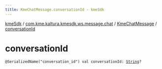 ```yaml
---
title: KmeChatMessage.conversationId - kmeSdk
---
```


[kmeSdk](../../index.html) / [com.kme.kaltura.kmesdk.ws.message.chat](../index.html) / [KmeChatMessage](index.html) / [conversationId](./conversation-id.html)

# conversationId

`@SerializedName("conversation_id") val conversationId: `[`String`](https://kotlinlang.org/api/latest/jvm/stdlib/kotlin/-string/index.html)`?`